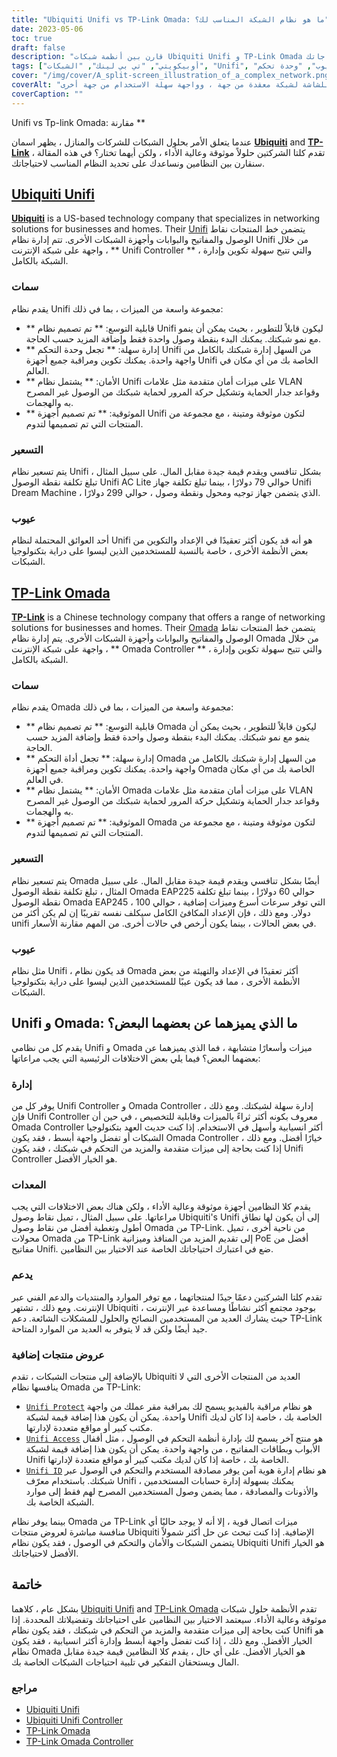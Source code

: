 ```yaml
---
title: "Ubiquiti Unifi vs TP-Link Omada: ما هو نظام الشبكة المناسب لك؟"
date: 2023-05-06
toc: true
draft: false
description: "قارن بين أنظمة شبكات Ubiquiti Unifi و TP-Link Omada لاختيار النظام المناسب لاحتياجاتك."
tags: ["أوبيكويتي", "تي بي لينك", "الشبكات", "Unifi", "أومادا", "إدارة", "المعدات", "يدعم", "أنظمة", "سمات", "يتحكم", "واجهه المستخدم", "قيمة", "مصداقية", "أداء", "قابلية التوسع", "إدارة سهلة", "حماية", "التسعير", "عيوب", "وحدة تحكم Unifi", "تحكم Omada", "مقارنة الأجهزة", "دعم العملاء", "عروض المنتجات الإضافية", "Ubiquiti Unifi vs TP-Link Omada", "إدارة الشبكة على شبكة الإنترنت", "حلول الشبكات القابلة للتطوير", "ميزات أمان الشبكة", "أجهزة شبكة موثوقة", "أسعار تنافسية للشبكات"]
cover: "/img/cover/A_split-screen_illustration_of_a_complex_network.png"
coverAlt: "رسم توضيحي مقسم للشاشة لشبكة معقدة من جهة ، وواجهة سهلة الاستخدام من جهة أخرى"
coverCaption: ""
---
```

 Unifi vs Tp-link Omada: مقارنة **

عندما يتعلق الأمر بحلول الشبكات للشركات والمنازل ، يظهر اسمان [**Ubiquiti**](https://www.ui.com/) and [**TP-Link**](https://www.tp-link.com/us/omada-sdn/) تقدم كلتا الشركتين حلولاً موثوقة وعالية الأداء ، ولكن أيهما تختار؟ في هذه المقالة ، سنقارن بين النظامين ونساعدك على تحديد النظام المناسب لاحتياجاتك.

## [Ubiquiti Unifi](https://www.ui.com/)

[**Ubiquiti**](https://www.ui.com/) is a US-based technology company that specializes in networking solutions for businesses and homes. Their [Unifi](https://amzn.to/42JBzuH) يتضمن خط المنتجات نقاط الوصول والمفاتيح والبوابات وأجهزة الشبكات الأخرى. تتم إدارة نظام Unifi من خلال واجهة على شبكة الإنترنت ، ** Unifi Controller ** ، والتي تتيح سهولة تكوين وإدارة الشبكة بالكامل.

### سمات

يقدم نظام Unifi مجموعة واسعة من الميزات ، بما في ذلك:

- ** قابلية التوسع: ** تم تصميم نظام Unifi ليكون قابلاً للتطوير ، بحيث يمكن أن ينمو مع نمو شبكتك. يمكنك البدء بنقطة وصول واحدة فقط وإضافة المزيد حسب الحاجة.
- ** إدارة سهلة: ** تجعل وحدة التحكم Unifi من السهل إدارة شبكتك بالكامل من واجهة واحدة. يمكنك تكوين ومراقبة جميع أجهزة Unifi الخاصة بك من أي مكان في العالم.
- ** الأمان: ** يشتمل نظام Unifi على ميزات أمان متقدمة مثل علامات VLAN وقواعد جدار الحماية وتشكيل حركة المرور لحماية شبكتك من الوصول غير المصرح به والهجمات.
- ** الموثوقية: ** تم تصميم أجهزة Unifi لتكون موثوقة ومتينة ، مع مجموعة من المنتجات التي تم تصميمها لتدوم.

### التسعير

يتم تسعير نظام Unifi بشكل تنافسي ويقدم قيمة جيدة مقابل المال. على سبيل المثال ، تبلغ تكلفة نقطة الوصول Unifi AC Lite حوالي 79 دولارًا ، بينما تبلغ تكلفة جهاز Unifi Dream Machine ، الذي يتضمن جهاز توجيه ومحول ونقطة وصول ، حوالي 299 دولارًا.

### عيوب

أحد العوائق المحتملة لنظام Unifi هو أنه قد يكون أكثر تعقيدًا في الإعداد والتكوين من بعض الأنظمة الأخرى ، خاصة بالنسبة للمستخدمين الذين ليسوا على دراية بتكنولوجيا الشبكات.

## [TP-Link Omada](https://www.tp-link.com/us/omada-sdn/)

[**TP-Link**](https://www.tp-link.com/us/omada-sdn/) is a Chinese technology company that offers a range of networking solutions for businesses and homes. Their [Omada](https://amzn.to/3p5vqKt) يتضمن خط المنتجات نقاط الوصول والمفاتيح والبوابات وأجهزة الشبكات الأخرى. يتم إدارة نظام Omada من خلال واجهة على شبكة الإنترنت ، ** Omada Controller ** ، والتي تتيح سهولة تكوين وإدارة الشبكة بالكامل.

### سمات

يقدم نظام Omada مجموعة واسعة من الميزات ، بما في ذلك:

- ** قابلية التوسع: ** تم تصميم نظام Omada ليكون قابلاً للتطوير ، بحيث يمكن أن ينمو مع نمو شبكتك. يمكنك البدء بنقطة وصول واحدة فقط وإضافة المزيد حسب الحاجة.
- ** إدارة سهلة: ** تجعل أداة التحكم Omada من السهل إدارة شبكتك بالكامل من واجهة واحدة. يمكنك تكوين ومراقبة جميع أجهزة Omada الخاصة بك من أي مكان في العالم.
- ** الأمان: ** يشتمل نظام Omada على ميزات أمان متقدمة مثل علامات VLAN وقواعد جدار الحماية وتشكيل حركة المرور لحماية شبكتك من الوصول غير المصرح به والهجمات.
- ** الموثوقية: ** تم تصميم أجهزة Omada لتكون موثوقة ومتينة ، مع مجموعة من المنتجات التي تم تصميمها لتدوم.

### التسعير

يتم تسعير نظام Omada أيضًا بشكل تنافسي ويقدم قيمة جيدة مقابل المال. على سبيل المثال ، تبلغ تكلفة نقطة الوصول Omada EAP225 حوالي 60 دولارًا ، بينما تبلغ تكلفة نقطة الوصول Omada EAP245 ، التي توفر سرعات أسرع وميزات إضافية ، حوالي 100 دولار. ومع ذلك ، فإن الإعداد المكافئ الكامل سيكلف نفسه تقريبًا إن لم يكن أكثر من unifi في بعض الحالات ، بينما يكون أرخص في حالات أخرى. من المهم مقارنة الأسعار.

### عيوب

مثل نظام Unifi ، قد يكون نظام Omada أكثر تعقيدًا في الإعداد والتهيئة من بعض الأنظمة الأخرى ، مما قد يكون عيبًا للمستخدمين الذين ليسوا على دراية بتكنولوجيا الشبكات.

## Unifi و Omada: ما الذي يميزهما عن بعضهما البعض؟

يقدم كل من نظامي Unifi و Omada ميزات وأسعارًا متشابهة ، فما الذي يميزهما عن بعضهما البعض؟ فيما يلي بعض الاختلافات الرئيسية التي يجب مراعاتها:

### إدارة
يوفر كل من Unifi Controller و Omada Controller إدارة سهلة لشبكتك. ومع ذلك ، فإن Unifi Controller معروف بكونه أكثر ثراءً بالميزات وقابلية للتخصيص ، في حين أن Omada Controller أكثر انسيابية وأسهل في الاستخدام. إذا كنت حديث العهد بتكنولوجيا الشبكات أو تفضل واجهة أبسط ، فقد يكون Omada Controller خيارًا أفضل. ومع ذلك ، إذا كنت بحاجة إلى ميزات متقدمة والمزيد من التحكم في شبكتك ، فقد يكون Unifi Controller هو الخيار الأفضل.

### المعدات
يقدم كلا النظامين أجهزة موثوقة وعالية الأداء ، ولكن هناك بعض الاختلافات التي يجب مراعاتها. على سبيل المثال ، تميل نقاط وصول Ubiquiti's Unifi إلى أن يكون لها نطاق أطول وتغطية أفضل من نقاط وصول Omada من TP-Link. من ناحية أخرى ، تميل محولات Omada من TP-Link إلى تقديم المزيد من المنافذ وميزانية PoE أفضل من مفاتيح Unifi. ضع في اعتبارك احتياجاتك الخاصة عند الاختيار بين النظامين.

### يدعم
تقدم كلتا الشركتين دعمًا جيدًا لمنتجاتهما ، مع توفر الموارد والمنتديات والدعم الفني عبر الإنترنت. ومع ذلك ، تشتهر Ubiquiti بوجود مجتمع أكثر نشاطًا ومساعدة عبر الإنترنت ، حيث يشارك العديد من المستخدمين النصائح والحلول للمشكلات الشائعة. دعم TP-Link جيد أيضًا ولكن قد لا يتوفر به العديد من الموارد المتاحة.

### عروض منتجات إضافية
بالإضافة إلى منتجات الشبكات ، تقدم Ubiquiti العديد من المنتجات الأخرى التي لا ينافسها نظام Omada من TP-Link:

- [`Unifi Protect`](https://store.ui.com/collections/unifi-protect) هو نظام مراقبة بالفيديو يسمح لك بمراقبة مقر عملك من واجهة واحدة. يمكن أن يكون هذا إضافة قيمة لشبكة Unifi الخاصة بك ، خاصة إذا كان لديك مكتب كبير أو مواقع متعددة لإدارتها.
- [`Unifi Access`](https://store.ui.com/products/unifi-access-hub) هو منتج آخر يسمح لك بإدارة أنظمة التحكم في الوصول ، مثل أقفال الأبواب وبطاقات المفاتيح ، من واجهة واحدة. يمكن أن يكون هذا إضافة قيمة لشبكة Unifi الخاصة بك ، خاصة إذا كان لديك مكتب كبير أو مواقع متعددة لإدارتها.
- [`Unifi ID`](https://ui.com/uid) هو نظام إدارة هوية آمن يوفر مصادقة المستخدم والتحكم في الوصول عبر شبكتك. باستخدام معرّف Unifi ، يمكنك بسهولة إدارة حسابات المستخدمين والأذونات والمصادقة ، مما يضمن وصول المستخدمين المصرح لهم فقط إلى موارد الشبكة الخاصة بك.

بينما يوفر نظام Omada من TP-Link ميزات اتصال قوية ، إلا أنه لا يوجد حاليًا أي منافسة مباشرة لعروض منتجات Ubiquiti الإضافية. إذا كنت تبحث عن حل أكثر شمولاً يتضمن الشبكات والأمان والتحكم في الوصول ، فقد يكون نظام Ubiquiti Unifi هو الخيار الأفضل لاحتياجاتك.

## خاتمة
بشكل عام ، كلاهما [Ubiquiti Unifi](https://www.ui.com/) and [TP-Link Omada](https://www.tp-link.com/us/omada-sdn/) تقدم الأنظمة حلول شبكات موثوقة وعالية الأداء. سيعتمد الاختيار بين النظامين على احتياجاتك وتفضيلاتك المحددة. إذا كنت بحاجة إلى ميزات متقدمة والمزيد من التحكم في شبكتك ، فقد يكون نظام Unifi هو الخيار الأفضل. ومع ذلك ، إذا كنت تفضل واجهة أبسط وإدارة أكثر انسيابية ، فقد يكون نظام Omada هو الخيار الأفضل. على أي حال ، يقدم كلا النظامين قيمة جيدة مقابل المال ويستحقان التفكير في تلبية احتياجات الشبكات الخاصة بك.

### مراجع
- [Ubiquiti Unifi](https://www.ui.com/products/#default)
- [Ubiquiti Unifi Controller](https://www.ui.com/software/)
- [TP-Link Omada](https://www.tp-link.com/us/omada-sdn/)
- [TP-Link Omada Controller](https://www.tp-link.com/us/business-networking/omada-sdn-controller/omada-software-controller/)